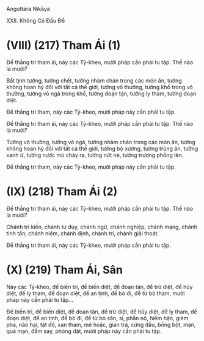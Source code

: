 Aṅguttara Nikāya

XXII. Không Có Ðầu Ðề

# (VIII) (217) Tham Ái (1)

Ðể thắng tri tham ái, này các Tỷ-kheo, mười pháp cần phải tu tập. Thế nào là mười?

Bất tịnh tưởng, tưởng chết, tưởng nhàm chán trong các món ăn, tưởng không hoan hỷ đối với tất cả thế giới, tưởng vô thường, tưởng khổ trong vô thường, tưởng vô ngã trong khổ, tưởng đoạn tận, tưởng ly tham, tưởng đoạn diệt.

Ðể thắng tri tham, này các Tỷ-kheo, mười pháp này cần phải tu tập.

Ðể thắng tri tham ái, này các Tỷ-kheo, mười pháp cần phải tu tập. Thế nào là mười?

Tưởng vô thường, tưởng vô ngã, tưởng nhàm chán trong các món ăn, tưởng không hoan hỷ đối với tất cả thế giới, tưởng bộ xương, tưởng trùng ăn, tưởng xanh ứ, tưởng nước mủ chảy ra, tưởng nứt nẻ, tưởng trương phồng lên.

Ðể thắng tri tham, này các Tỷ-kheo, mười pháp này cần phải tu tập.

# (IX) (218) Tham Ái (2)

Ðể thắng tri tham ái, này các Tỷ-kheo, mười pháp cần phải tu tập. Thế nào là mười?

Chánh tri kiến, chánh tư duy, chánh ngữ, chánh nghiệp, chánh mạng, chánh tinh tấn, chánh niệm, chánh định, chánh trí, chánh giải thoát.

Ðể thắng tri tham ái, này các Tỷ-kheo, mười pháp cần phải tu tập.

# (X) (219) Tham Ái, Sân

Này các Tỷ-kheo, để biến tri, để biến diệt, để đoạn tận, để trừ diệt, để hủy diệt, để ly tham, để đoạn diệt, để an tịnh, để bỏ đi, để từ bỏ tham, mười pháp này cần phải tu tập...

Ðể biến tri, để biến diệt, để đoạn tận, để trừ diệt, để hủy diệt, để ly tham, để đoạn diệt, để an tịnh, để bỏ đi, để từ bỏ sân, si, phẫn nộ, hiềm hận, gièm pha, não hại, tật đố, xan tham, mê hoặc, gian trá, cứng đầu, bồng bột, mạn, quá mạn, đắm say, phóng dật, mười pháp này cần phải tu tập.

